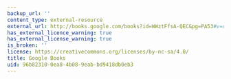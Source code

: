 ```yaml
---
backup_url: ''
content_type: external-resource
external_url: http://books.google.com/books?id=WWztFfsA-QEC&pg=PA53#v=onepage
has_external_licence_warning: true
has_external_license_warning: true
is_broken: ''
license: https://creativecommons.org/licenses/by-nc-sa/4.0/
title: Google Books
uid: 96b82310-0ea8-4b08-9eab-bd9418db0eb3
---
```

